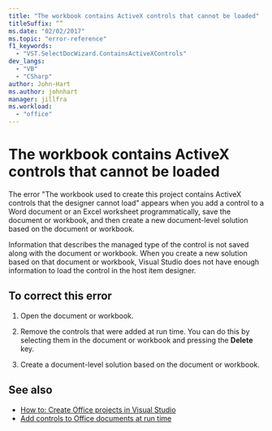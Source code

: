 ```yaml
---
title: "The workbook contains ActiveX controls that cannot be loaded"
titleSuffix: “”
ms.date: "02/02/2017"
ms.topic: "error-reference"
f1_keywords:
  - "VST.SelectDocWizard.ContainsActiveXControls"
dev_langs:
  - "VB"
  - "CSharp"
author: John-Hart
ms.author: johnhart
manager: jillfra
ms.workload:
  - "office"
---
```

# The workbook contains ActiveX controls that cannot be loaded

  The error "The workbook used to create this project contains ActiveX controls that the designer cannot load" appears when you add a control to a Word document or an Excel worksheet programmatically, save the document or workbook, and then create a new document-level solution based on the document or workbook.

 Information that describes the managed type of the control is not saved along with the document or workbook. When you create a new solution based on that document or workbook, Visual Studio does not have enough information to load the control in the host item designer.

## To correct this error

1. Open the document or workbook.

2. Remove the controls that were added at run time. You can do this by selecting them in the document or workbook and pressing the **Delete** key.

3. Create a document-level solution based on the document or workbook.

## See also
- [How to: Create Office projects in Visual Studio](../vsto/how-to-create-office-projects-in-visual-studio.md)
- [Add controls to Office documents at run time](../vsto/adding-controls-to-office-documents-at-run-time.md)
